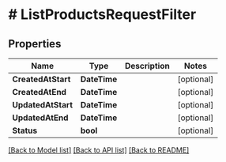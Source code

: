 # # ListProductsRequestFilter


## Properties 


Name | Type | Description | Notes
------------ | ------------- | ------------- | -------------
**CreatedAtStart**| **DateTime** |   | [optional]
**CreatedAtEnd**| **DateTime** |   | [optional]
**UpdatedAtStart**| **DateTime** |   | [optional]
**UpdatedAtEnd**| **DateTime** |   | [optional]
**Status**| **bool** |   | [optional]


[[Back to Model list]](../../README.md#models) [[Back to API list]](../../README.md#endpoints) [[Back to README]](../../README.md)

